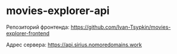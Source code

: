 # movies-explorer-api
Репозиторий фронтенда: https://github.com/Ivan-Tsypkin/movies-explorer-frontend

Адрес сервера: https://api.sirius.nomoredomains.work

